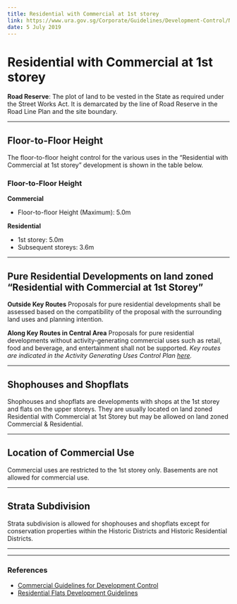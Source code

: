 ```yaml
---
title: Residential with Commercial at 1st storey
link: https://www.ura.gov.sg/Corporate/Guidelines/Development-Control/Non-Residential/Commercial/Residential-1st
date: 5 July 2019
---
```


# Residential with Commercial at 1st storey

**Road Reserve**: The plot of land to be vested in the State as required under the Street Works Act. It is demarcated by the line of Road Reserve in the Road Line Plan and the site boundary.

---

## Floor-to-Floor Height

The floor-to-floor height control for the various uses in the “Residential with Commercial at 1st storey” development is shown in the table below.

### Floor-to-Floor Height

**Commercial**
- Floor-to-floor Height (Maximum): 5.0m

**Residential**
- 1st storey: 5.0m
- Subsequent storeys: 3.6m

---

## Pure Residential Developments on land zoned “Residential with Commercial at 1st Storey”

**Outside Key Routes**
Proposals for pure residential developments shall be assessed based on the compatibility of the proposal with the surrounding land uses and planning intention.

**Along Key Routes in Central Area**
Proposals for pure residential developments without activity-generating commercial uses such as retail, food and beverage, and entertainment shall not be supported.
*Key routes are indicated in the Activity Generating Uses Control Plan [here](https://www.ura.gov.sg/Corporate/Planning/Master-Plan/Control-Plans).*

---

## Shophouses and Shopflats

Shophouses and shopflats are developments with shops at the 1st storey and flats on the upper storeys. They are usually located on land zoned Residential with Commercial at 1st Storey but may be allowed on land zoned Commercial & Residential.

---

## Location of Commercial Use

Commercial uses are restricted to the 1st storey only. Basements are not allowed for commercial use.

---

## Strata Subdivision

Strata subdivision is allowed for shophouses and shopflats except for conservation properties within the Historic Districts and Historic Residential Districts.

---



---

### References

- [Commercial Guidelines for Development Control](https://www.ura.gov.sg/Corporate/Guidelines/Development-Control/Non-Residential/Commercial)
- [Residential Flats Development Guidelines](https://www.ura.gov.sg/Corporate/Guidelines/Development-Control/Residential/Flats-Condominiums)
